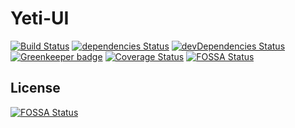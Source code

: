# Yeti-UI
[![Build Status](https://travis-ci.org/jameswlane/yeti-ui.svg?branch=master)](https://travis-ci.org/jameswlane/yeti-ui)
[![dependencies Status](https://david-dm.org/jameswlane/yeti-ui/status.svg)](https://david-dm.org/jameswlane/yeti-ui)
[![devDependencies Status](https://david-dm.org/jameswlane/yeti-ui/dev-status.svg)](https://david-dm.org/jameswlane/yeti-ui?type=dev)
[![Greenkeeper badge](https://badges.greenkeeper.io/jameswlane/yeti-ui.svg)](https://greenkeeper.io/)
[![Coverage Status](https://coveralls.io/repos/github/jameswlane/yeti-ui/badge.svg)](https://coveralls.io/github/jameswlane/yeti-ui)
[![FOSSA Status](https://app.fossa.io/api/projects/git%2Bgithub.com%2Fjameswlane%2Fyeti-ui.svg?type=shield)](https://app.fossa.io/projects/git%2Bgithub.com%2Fjameswlane%2Fyeti-ui?ref=badge_shield)





## License
[![FOSSA Status](https://app.fossa.io/api/projects/git%2Bgithub.com%2Fjameswlane%2Fyeti-ui.svg?type=large)](https://app.fossa.io/projects/git%2Bgithub.com%2Fjameswlane%2Fyeti-ui?ref=badge_large)
